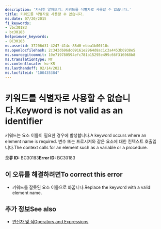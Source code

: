 ```yaml
---
description: '자세히 알아보기: 키워드를 식별자로 사용할 수 없습니다.'
title: 키워드를 식별자로 사용할 수 없습니다.
ms.date: 07/20/2015
f1_keywords:
- vbc30183
- bc30183
helpviewer_keywords:
- BC30183
ms.assetid: 37206d31-4247-414c-88d0-ebba1b00f10c
ms.openlocfilehash: 2c343d696dc09161e2964d8ac1c3a4453b6938e5
ms.sourcegitcommit: 10e719780594efc781b15295e499c66f316068b8
ms.translationtype: MT
ms.contentlocale: ko-KR
ms.lasthandoff: 02/14/2021
ms.locfileid: "100435384"
---
```

# <a name="keyword-is-not-valid-as-an-identifier"></a><span data-ttu-id="f15e8-103">키워드를 식별자로 사용할 수 없습니다.</span><span class="sxs-lookup"><span data-stu-id="f15e8-103">Keyword is not valid as an identifier</span></span>

<span data-ttu-id="f15e8-104">키워드는 요소 이름이 필요한 경우에 발생합니다.</span><span class="sxs-lookup"><span data-stu-id="f15e8-104">A keyword occurs where an element name is required.</span></span> <span data-ttu-id="f15e8-105">변수 또는 프로시저와 같은 요소에 대한 컨텍스트 호출입니다.</span><span class="sxs-lookup"><span data-stu-id="f15e8-105">The context calls for an element such as a variable or a procedure.</span></span>  
  
 <span data-ttu-id="f15e8-106">**오류 ID:** BC30183</span><span class="sxs-lookup"><span data-stu-id="f15e8-106">**Error ID:** BC30183</span></span>  
  
## <a name="to-correct-this-error"></a><span data-ttu-id="f15e8-107">이 오류를 해결하려면</span><span class="sxs-lookup"><span data-stu-id="f15e8-107">To correct this error</span></span>  
  
- <span data-ttu-id="f15e8-108">키워드를 잘못된 요소 이름으로 바꿉니다.</span><span class="sxs-lookup"><span data-stu-id="f15e8-108">Replace the keyword with a valid element name.</span></span>  
  
## <a name="see-also"></a><span data-ttu-id="f15e8-109">추가 정보</span><span class="sxs-lookup"><span data-stu-id="f15e8-109">See also</span></span>

- [<span data-ttu-id="f15e8-110">연산자 및 식</span><span class="sxs-lookup"><span data-stu-id="f15e8-110">Operators and Expressions</span></span>](../programming-guide/language-features/operators-and-expressions/index.md)
